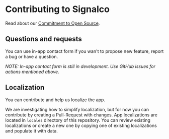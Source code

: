 # Contributing to Signalco

Read about our [Commitment to Open Source](https://www.signalco.io/oss).

## Questions and requests

You can use in-app contact form if you wan't to propose new feature, report a bug or have a question.

_NOTE: In-app contact form is still in development. Use GitHub issues for actions mentioned above._

## Localization

You can contribute and help us localize the app.

We are investigating how to simplify localization, but for now you can contribute by creating a Pull-Request with changes. App localizations are located in `locales` directory of this repository. You can review existing localizations or create a new one by copying one of existing localizations and populate it with data.
